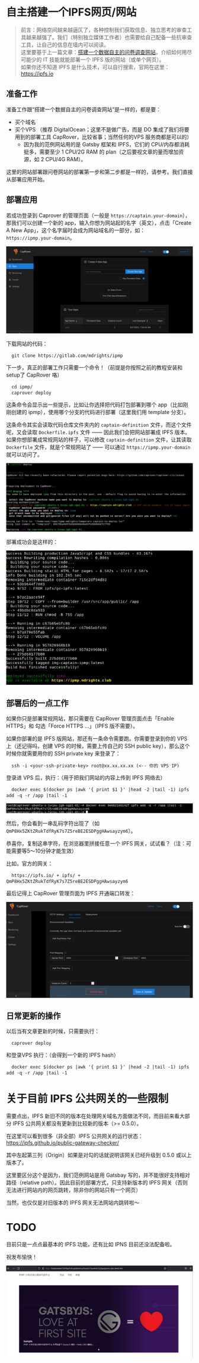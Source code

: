---
---



# 自主搭建一个IPFS网页/网站  

> 前言：网络空间越来越逼仄了，各种控制我们获取信息、独立思考的审查工具越来越强了。我们（特别独立媒体工作者）也需要给自己配备一些抗审查工具，让自己的信息在墙内可以阅读。  
这里要基于上一篇文章：[搭建一个数据自主的问卷调查网站](https://gitlab.com/atgfw/digital-rights/-/blob/main/C%E5%9C%A8%E7%BA%BF%E5%8D%8F%E4%BD%9C/2021-05-04-how-to-selfhost-ohmyform.md)，介绍如何用尽可能少的 IT 技能就能部署一个 IPFS 版的网站（或单个网页）。  
如果你还不知道 IPFS 是什么技术，可以自行搜索，官网在这里：https://ipfs.io  

## 准备工作  

准备工作跟“搭建一个数据自主的问卷调查网站”是一样的，都是要：  
- 买个域名  
- 买个VPS （推荐 DigitalOcean；这里不是做广告，而是 DO 集成了我们将要用到的部署工具 CapRover，比较省事；当然任何的VPS 服务商都是可以的）  
    - 因为我的范例网站用的是 Gatsby 框架和 IPFS，它们的 CPU/内存都消耗挺多，需要至少 1 CPU/2G RAM 的 plan（之后要视文章的量而增加资源，如 2 CPU/4G RAM）。   

这里的网站部署跟问卷网站的部署第一步和第二步都是一样的，请参考。我们直接从部署应用开始。  

<!--more-->

## 部署应用  

若成功登录到 Caprover 的管理页面（一般是 `https://captain.your-domain`），那我们可以创建一个新的 app，输入你想为网站起的名字（英文），点击「Create A New App」，这个名字届时会成为网站域名的一部分，如：`https://ipmp.your-domain`。  

![](../img/caprover-create-app.png)

下载网站的代码：  
```
  git clone https://gitlab.com/mdrights/ipmp  
```

下一步，真正的部署工作只需要一个命令！（前提是你按照之前的教程安装和setup了 CapRover 咯）    
```
  cd ipmp/  
  caprover deploy  
```

这条命令会显示出一些提示，比如让你选择把代码打包部署到哪个 app（比如刚刚创建的 ipmp），使用哪个分支的代码进行部署（这里我们用 template 分支）。  

这条命令其实会读取代码仓库文件夹内的 `captain-definition` 文件，而这个文件呢，又会读取 `Dockerfile.ipfs` 文件 —— 因此我们会把网站部署成 IPFS 版本。如果你想部署成常规网站的样子，可以修改 `captain-definition` 文件，让其读取 `Dockerfile` 文件，就是个常规网站了 —— 可以通过 `https://ipmp.your-domain` 就可以访问了。  

![](../img/caprover-deploy-start.png)

部署成功会是这样的：  

![](../img/caprover-deploy-success-ipfs.png)


## 部署后的一点工作  

如果你只是部署常规网站，那只需要在 CapRover 管理页面点击「Enable HTTPS」和 勾选「Force HTTPS ...」（IPFS 版不需要）。  

如果你部署的是 IPFS 版网站，那还有一条命令需要跑。你需要登录到你的 VPS 上（还记得吗，创建 VPS 的时候，需要上传自己的 SSH public key），那么这个时候你就需要用你的 SSH private key 来登录了：  
```
  ssh -i <your-ssh-private-key> root@xx.xx.xx.xx (<-- 你的 VPS IP)  
```

登录进 VPS 后，执行：（用于把我们网站的内容上传到 IPFS 网络去）    
```
  docker exec $(docker ps |awk '{ print $1 }' |head -2 |tail -1) ipfs add -q -r /app |tail -1
```

![](../img/caprover-ipfs-add.png)

然后，你会看到一串乱码字符出现了（如 `QmP8Hx5ZKtZRukTdfRyK7s7Z5reBE2ESDPggHAwsayzym6`）。  

恭喜你，复制这串字符，在浏览器里拼接任意一个 IPFS 网关，试试看？（注：可能需要等5～10分钟才能生效）  

比如，官方的网关：  
```
  https://ipfs.io/ + ipfs/ + QmP8Hx5ZKtZRukTdfRyK7s7Z5reBE2ESDPggHAwsayzym6  
```

最后记得上 CapRover 管理页面为 IPFS 开通端口转发：  

![](../img/caprover-deploy-set-port.png)


## 日常更新的操作  

以后当有文章更新的时候，只需要执行：  
```
  caprover deploy
```
和登录VPS 执行：（会得到一个新的 IPFS hash）   
```
  docker exec $(docker ps |awk '{ print $1 }' |head -2 |tail -1) ipfs add -q -r /app |tail -1
```


# 关于目前 IPFS 公共网关的一些限制

需要点出，IPFS 新旧不同的版本在处理网关域名方面做法不同，而目前来看大部分 IPFS 公共网关都没有更新到比较新的版本（>= 0.5.0）。  

在这里可以看到很多（非全部）IPFS 公共网关的运行状态：https://ipfs.github.io/public-gateway-checker/  

其中左起第三列（Origin）如果是对勾的话就说明该网关已经升级到 0.5.0 或以上版本了。  

这里要区分这个是因为，我们范例网站是用 Gatsbay 写的，并不能很好支持相对路径（relative path）。因此目前的部署方式，只支持新版本的 IPFS 网关（否则无法进行网站内的网页跳转，除非你的网站只有一个网页）  

当然，也仅仅是对旧版本的 IPFS 网关无法网站内跳转啦～  


# TODO

目前只是一点点最基本的 IPFS 功能，还有比如 IPNS 目前还没法配备啦。  


祝发布愉快！

![](../img/caprover-finally.png)



